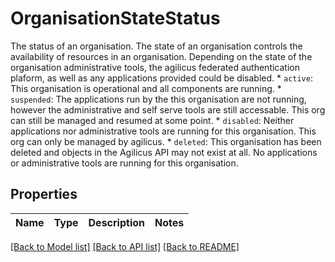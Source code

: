 # OrganisationStateStatus

The status of an organisation. The state of an organisation controls the availability of resources in an organisation. Depending on the state of the organisation administrative tools, the agilicus federated authentication plaform, as well as any applications provided could be disabled.   * `active`: This organisation is operational and all components are running.   * `suspended`: The applications run by the this organisation are not running, however     the administrative and self serve tools are still accessable. This org can still be managed     and resumed at some point.   * `disabled`: Neither applications nor administrative tools are running for this organisation. This org can only be managed     by agilicus.   * `deleted`: This organisation has been deleted and objects in the Agilicus API may not exist at all. No applications     or administrative tools are running for this organisation. 
## Properties
Name | Type | Description | Notes
------------ | ------------- | ------------- | -------------

[[Back to Model list]](../README.md#documentation-for-models) [[Back to API list]](../README.md#documentation-for-api-endpoints) [[Back to README]](../README.md)


